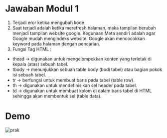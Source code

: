 # Jawaban Modul 1

1. Terjadi eror ketika mengubah kode
2. Saat terjadi adalah ketika merefresh halaman, maka tampilan berubah menjadi tampilan website google. Kegunaan Meta sendiri adalah agar Google mudah mengindeks website. Google akan mencocokkan keyword pada halaman dengan pencarian.
3. Fungsi Tag HTML :
- thead -> digunakan untuk mengelompokkan konten yang terletak di kepala (atas) sebuah tabel.
- tbody -> menunjukkan sebuah table body (bodi tabel) atau bagian pokok isi sebuah tabel.
- tr -> berfungsi untuk membuat baris pada tabel (table row).
- th -> digunakan untuk mendefinisikan sel header pada tabel.
- td -> digunakan untuk membuat kolom di dalam baris tabel di HTML sehingga akan membentuk sel (table data).

# Demo
![prak](https://user-images.githubusercontent.com/72422111/138544663-bfa96d09-4afc-4770-9feb-1f095e848b84.PNG)

